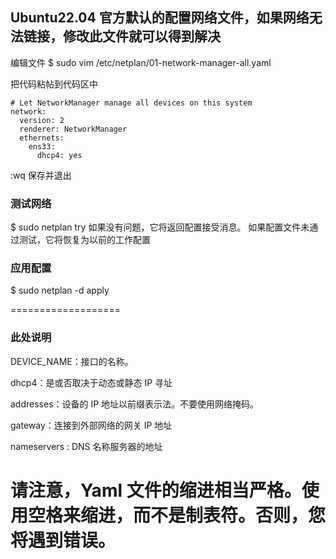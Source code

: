 

## Ubuntu22.04 官方默认的配置网络文件，如果网络无法链接，修改此文件就可以得到解决

编辑文件 
$ sudo vim /etc/netplan/01-network-manager-all.yaml

把代码粘帖到代码区中

```
# Let NetworkManager manage all devices on this system
network:
  version: 2
  renderer: NetworkManager
  ethernets:
    ens33:
      dhcp4: yes

```

:wq 保存并退出
### 测试网络
$ sudo netplan try
如果没有问题，它将返回配置接受消息。 如果配置文件未通过测试，它将恢复为以前的工作配置
### 应用配置
$ sudo netplan -d apply

===================
### 此处说明

DEVICE_NAME：接口的名称。

dhcp4：是或否取决于动态或静态 IP 寻址

addresses：设备的 IP 地址以前缀表示法。不要使用网络掩码。

gateway：连接到外部网络的网关 IP 地址

nameservers : DNS 名称服务器的地址

请注意，Yaml 文件的缩进相当严格。使用空格来缩进，而不是制表符。否则，您将遇到错误。
=========================

